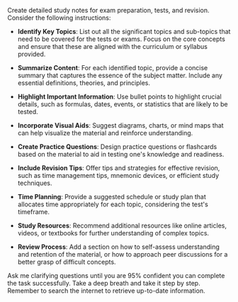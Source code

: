 Create detailed study notes for exam preparation, tests, and revision. Consider the following instructions:

- **Identify Key Topics**: List out all the significant topics and sub-topics that need to be covered for the tests or exams. Focus on the core concepts and ensure that these are aligned with the curriculum or syllabus provided.

- **Summarize Content**: For each identified topic, provide a concise summary that captures the essence of the subject matter. Include any essential definitions, theories, and principles.

- **Highlight Important Information**: Use bullet points to highlight crucial details, such as formulas, dates, events, or statistics that are likely to be tested.

- **Incorporate Visual Aids**: Suggest diagrams, charts, or mind maps that can help visualize the material and reinforce understanding.

- **Create Practice Questions**: Design practice questions or flashcards based on the material to aid in testing one's knowledge and readiness.

- **Include Revision Tips**: Offer tips and strategies for effective revision, such as time management tips, mnemonic devices, or efficient study techniques.

- **Time Planning**: Provide a suggested schedule or study plan that allocates time appropriately for each topic, considering the test's timeframe.

- **Study Resources**: Recommend additional resources like online articles, videos, or textbooks for further understanding of complex topics.

- **Review Process**: Add a section on how to self-assess understanding and retention of the material, or how to approach peer discussions for a better grasp of difficult concepts.

Ask me clarifying questions until you are 95% confident you can complete the task successfully. Take a deep breath and take it step by step. Remember to search the internet to retrieve up-to-date information.